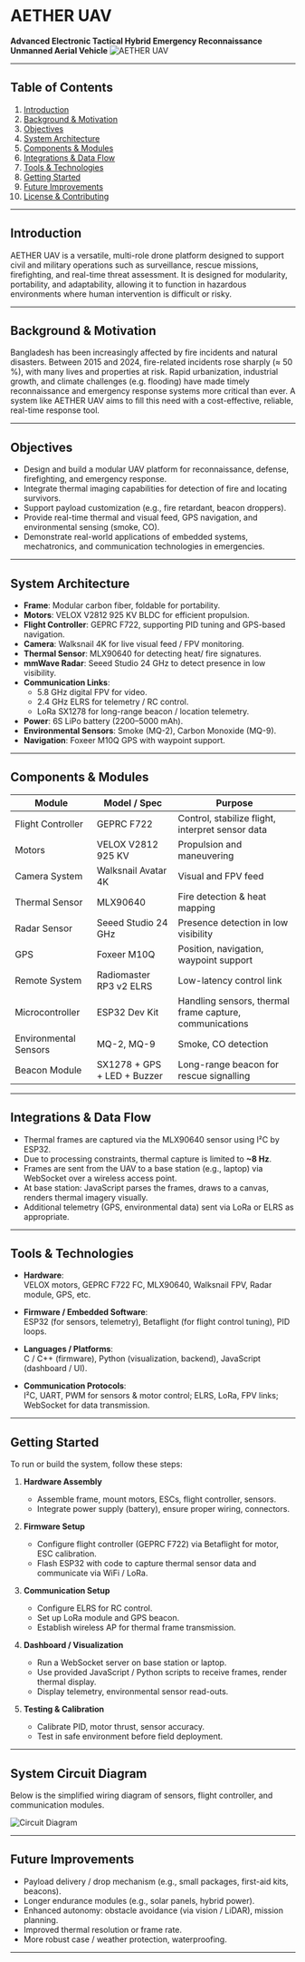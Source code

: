 # AETHER UAV

**Advanced Electronic Tactical Hybrid Emergency Reconnaissance Unmanned Aerial Vehicle**
![AETHER UAV](Drone.jpg)

---

## Table of Contents

1. [Introduction](#introduction)  
2. [Background & Motivation](#background--motivation)  
3. [Objectives](#objectives)  
4. [System Architecture](#system-architecture)  
5. [Components & Modules](#components--modules)  
6. [Integrations & Data Flow](#integrations--data-flow)  
7. [Tools & Technologies](#tools--technologies)  
8. [Getting Started](#getting-started)  
9. [Future Improvements](#future-improvements)  
10. [License & Contributing](#license--contributing)  

---

## Introduction

AETHER UAV is a versatile, multi-role drone platform designed to support civil and military operations such as surveillance, rescue missions, firefighting, and real-time threat assessment. It is designed for modularity, portability, and adaptability, allowing it to function in hazardous environments where human intervention is difficult or risky.

---

## Background & Motivation

Bangladesh has been increasingly affected by fire incidents and natural disasters. Between 2015 and 2024, fire-related incidents rose sharply (≈ 50 %), with many lives and properties at risk. Rapid urbanization, industrial growth, and climate challenges (e.g. flooding) have made timely reconnaissance and emergency response systems more critical than ever. A system like AETHER UAV aims to fill this need with a cost-effective, reliable, real-time response tool.

---

## Objectives

- Design and build a modular UAV platform for reconnaissance, defense, firefighting, and emergency response.  
- Integrate thermal imaging capabilities for detection of fire and locating survivors.  
- Support payload customization (e.g., fire retardant, beacon droppers).  
- Provide real-time thermal and visual feed, GPS navigation, and environmental sensing (smoke, CO).  
- Demonstrate real-world applications of embedded systems, mechatronics, and communication technologies in emergencies.

---

## System Architecture

- **Frame**: Modular carbon fiber, foldable for portability.  
- **Motors**: VELOX V2812 925 KV BLDC for efficient propulsion.  
- **Flight Controller**: GEPRC F722, supporting PID tuning and GPS-based navigation.  
- **Camera**: Walksnail 4K for live visual feed / FPV monitoring.  
- **Thermal Sensor**: MLX90640 for detecting heat/ fire signatures.  
- **mmWave Radar**: Seeed Studio 24 GHz to detect presence in low visibility.  
- **Communication Links**:  
  - 5.8 GHz digital FPV for video.  
  - 2.4 GHz ELRS for telemetry / RC control.  
  - LoRa SX1278 for long-range beacon / location telemetry.  
- **Power**: 6S LiPo battery (2200–5000 mAh).  
- **Environmental Sensors**: Smoke (MQ-2), Carbon Monoxide (MQ-9).  
- **Navigation**: Foxeer M10Q GPS with waypoint support.  

---

## Components & Modules

| Module | Model / Spec | Purpose |
|---|---|---|
| Flight Controller | GEPRC F722 | Control, stabilize flight, interpret sensor data |
| Motors | VELOX V2812 925 KV | Propulsion and maneuvering |
| Camera System | Walksnail Avatar 4K | Visual and FPV feed |
| Thermal Sensor | MLX90640 | Fire detection & heat mapping |
| Radar Sensor | Seeed Studio 24 GHz | Presence detection in low visibility |
| GPS | Foxeer M10Q | Position, navigation, waypoint support |
| Remote System | Radiomaster RP3 v2 ELRS | Low-latency control link |
| Microcontroller | ESP32 Dev Kit | Handling sensors, thermal frame capture, communications |
| Environmental Sensors | MQ-2, MQ-9 | Smoke, CO detection |
| Beacon Module | SX1278 + GPS + LED + Buzzer | Long-range beacon for rescue signalling |

---

## Integrations & Data Flow

- Thermal frames are captured via the MLX90640 sensor using I²C by ESP32.  
- Due to processing constraints, thermal capture is limited to **~8 Hz**.  
- Frames are sent from the UAV to a base station (e.g., laptop) via WebSocket over a wireless access point.  
- At base station: JavaScript parses the frames, draws to a canvas, renders thermal imagery visually.  
- Additional telemetry (GPS, environmental data) sent via LoRa or ELRS as appropriate.  

---

## Tools & Technologies

- **Hardware**:  
  VELOX motors, GEPRC F722 FC, MLX90640, Walksnail FPV, Radar module, GPS, etc.

- **Firmware / Embedded Software**:  
  ESP32 (for sensors, telemetry), Betaflight (for flight control tuning), PID loops.

- **Languages / Platforms**:  
  C / C++ (firmware), Python (visualization, backend), JavaScript (dashboard / UI).

- **Communication Protocols**:  
  I²C, UART, PWM for sensors & motor control; ELRS, LoRa, FPV links; WebSocket for data transmission.

---

## Getting Started

To run or build the system, follow these steps:

1. **Hardware Assembly**  
   - Assemble frame, mount motors, ESCs, flight controller, sensors.  
   - Integrate power supply (battery), ensure proper wiring, connectors.

2. **Firmware Setup**  
   - Configure flight controller (GEPRC F722) via Betaflight for motor, ESC calibration.  
   - Flash ESP32 with code to capture thermal sensor data and communicate via WiFi / LoRa.

3. **Communication Setup**  
   - Configure ELRS for RC control.  
   - Set up LoRa module and GPS beacon.  
   - Establish wireless AP for thermal frame transmission.

4. **Dashboard / Visualization**  
   - Run a WebSocket server on base station or laptop.  
   - Use provided JavaScript / Python scripts to receive frames, render thermal display.  
   - Display telemetry, environmental sensor read-outs.

5. **Testing & Calibration**  
   - Calibrate PID, motor thrust, sensor accuracy.  
   - Test in safe environment before field deployment.  

---

## System Circuit Diagram

Below is the simplified wiring diagram of sensors, flight controller, and communication modules.

![Circuit Diagram](Diagram.jpg)

---

## Future Improvements

- Payload delivery / drop mechanism (e.g., small packages, first-aid kits, beacons).  
- Longer endurance modules (e.g., solar panels, hybrid power).  
- Enhanced autonomy: obstacle avoidance (via vision / LiDAR), mission planning.  
- Improved thermal resolution or frame rate.  
- More robust case / weather protection, waterproofing.  

---

